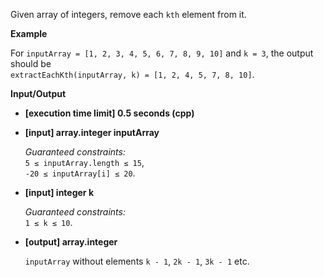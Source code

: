 
Given array of integers, remove each  `kth`  element from it.

**Example**

For  `inputArray = [1, 2, 3, 4, 5, 6, 7, 8, 9, 10]`  and  `k = 3`, the output should be  
`extractEachKth(inputArray, k) = [1, 2, 4, 5, 7, 8, 10]`.

**Input/Output**

-   **\[execution time limit\] 0.5 seconds (cpp)**
    
-   **\[input\] array.integer inputArray**
    
    _Guaranteed constraints:_  
    `5 ≤ inputArray.length ≤ 15`,  
    `-20 ≤ inputArray[i] ≤ 20`.
    
-   **\[input\] integer k**
    
    _Guaranteed constraints:_  
    `1 ≤ k ≤ 10`.
    
-   **\[output\] array.integer**
    
    `inputArray`  without elements  `k - 1`,  `2k - 1`,  `3k - 1`  etc.